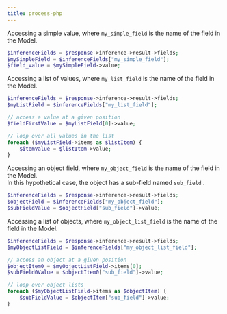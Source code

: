 ```yaml
---
title: process-php
---
```


Accessing a simple value, where `my_simple_field` is the name of the field in the Model.

```php
$inferenceFields = $response->inference->result->fields;
$mySimpleField = $inferenceFields["my_simple_field"];
$field_value = $mySimpleField->value;
```

Accessing a list of values, where `my_list_field` is the name of the field in the Model.

```php
$inferenceFields = $response->inference->result->fields;
$myListField = $inferenceFields["my_list_field"];

// access a value at a given position
$fieldFirstValue = $myListField[0]->value;

// loop over all values in the list
foreach ($myListField->items as $listItem) {
    $itemValue = $listItem->value;
}
```

Accessing an object field, where `my_object_field` is the name of the field in the Model.\
In this hypothetical case, the object has a sub-field named `sub_field` .

```php
$inferenceFields = $response->inference->result->fields;
$objectField = $inferenceFields["my_object_field"];
$subFieldValue = $objectField["sub_field"]->value;
```

Accessing a list of objects, where `my_object_list_field` is the name of the field in the Model.

```php
$inferenceFields = $response->inference->result->fields;
$myObjectListField = $inferenceFields["my_object_list_field"];

// access an object at a given position
$objectItem0 = $myObjectListField->items[0];
$subField0Value = $objectItem0["sub_field"]->value;

// loop over object lists
foreach ($myObjectListField->items as $objectItem) {
    $subFieldValue = $objectItem["sub_field"]->value;
}
```
